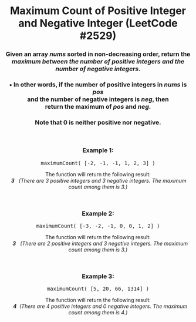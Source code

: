 <div align = "center">

# Maximum Count of Positive Integer and Negative Integer (LeetCode #2529)

</div>

<div align = "center">

<h3>Given an array <em>nums</em> sorted in non-decreasing order, return the <em>maximum between the number of positive integers and the number of negative integers</em>.</h3>

<h3>• In other words, if the number of positive integers in <em>nums</em> is <em>pos</em> <br>and the number of negative integers is <em>neg</em>, then <br>return the maximum of <em>pos</em> and <em>neg</em>.</h3>

<h3>Note that 0 is neither positive nor negative.</h3>

<br>

<h3>Example 1:</h3>

<pre>maximumCount(&nbsp;[-2, -1, -1, 1, 2, 3]&nbsp;)</pre>

<p>The function will return the following result:<br> &nbsp;<em><strong>3</strong> &nbsp;&nbsp;(There are 3 positive integers and 3 negative integers. The maximum count among them is 3.)</em></p>

<br>

<h3>Example 2:</h3>

<pre>maximumCount(&nbsp;[-3, -2, -1, 0, 0, 1, 2]&nbsp;)</pre>

<p>The function will return the following result:<br> &nbsp;&nbsp;&nbsp;<em><strong>3</strong> &nbsp;&nbsp;(There are 2 positive integers and 3 negative integers. The maximum count among them is 3.)</em></p>

<br>

<h3>Example 3:</h3>

<pre>maximumCount(&nbsp;[5, 20, 66, 1314]&nbsp;)</pre>

<p>The function will return the following result:<br> &nbsp;&nbsp;&nbsp;<em><strong>4</strong>&nbsp;&nbsp;(There are 4 positive integers and 0 negative integers. The maximum count among them is 4.)</em></p>

</div>
